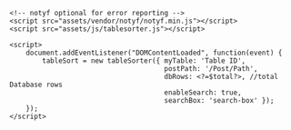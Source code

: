     <!-- notyf optional for error reporting -->
    <script src="assets/vendor/notyf/notyf.min.js"></script>
    <script src="assets/js/tablesorter.js"></script>
    
    <script>
        document.addEventListener("DOMContentLoaded", function(event) {
            tableSort = new tableSorter({ myTable: 'Table ID', 
                                          postPath: '/Post/Path', 
                                          dbRows: <?=$total?>, //total Database rows
                                          enableSearch: true, 
                                          searchBox: 'search-box' }); 
        });
    </script>
